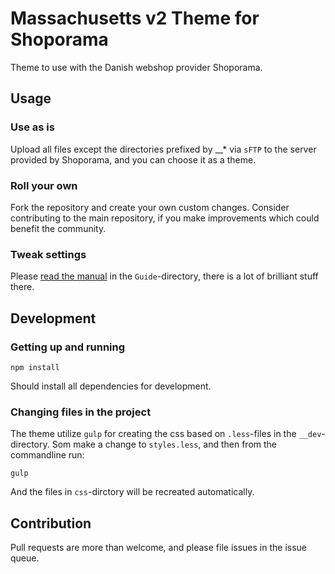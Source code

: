 # Massachusetts v2 Theme for Shoporama

Theme to use with the Danish webshop provider Shoporama.

## Usage

### Use as is

Upload all files except the directories prefixed by __* via `sFTP` to the server provided by Shoporama, and you can choose it as a theme.

### Roll your own

Fork the repository and create your own custom changes. Consider contributing to the main repository, if you make improvements which could benefit the community.

### Tweak settings

Please [read the manual](https://github.com/Shoporama/Massachusetts_v2/blob/master/__Guide/massachusetts_v2.0_guide.pdf) in the `Guide`-directory, there is a lot of brilliant stuff there.

## Development

### Getting up and running

    npm install

Should install all dependencies for development.

### Changing files in the project

The theme utilize `gulp` for creating the css based on `.less`-files in the `__dev`-directory. Som make a change to `styles.less`, and then from the commandline run:

    gulp

And the files in `css`-dirctory will be recreated automatically.

## Contribution

Pull requests are more than welcome, and please file issues in the issue queue.
